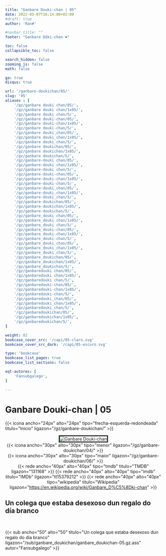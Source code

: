 ```yaml
---
title: "Ganbare Douki-chan | 05"
date: 2022-05-07T16:14:00+02:00
#draft: true
author: 'Ran#'

#navbar_title: ""
footer: "Ganbare Dōki-chan ❤️"

toc: false
collapsible_toc: false

search_hidden: false
zooming_js: false
math: false

ga: true
disqus: true

url: '/ganbare-doukichan/05/'
slug: '05'
aliases : [
    '/gz/ganbare douki chan/05/',
    '/gz/ganbare douki chan/1x05/',
    '/gz/ganbare douki chan/5/',
    '/gz/ganbare douki-chan/05/',
    '/gz/ganbare douki-chan/1x05/',
    '/gz/ganbare douki-chan/5/',
    '/gz/ganbare douki_chan/05/',
    '/gz/ganbare douki_chan/1x05/',
    '/gz/ganbare douki_chan/5/',
    '/gz/ganbare doukichan/05/',
    '/gz/ganbare doukichan/1x05/',
    '/gz/ganbare doukichan/5/',
    '/gz/ganbare-douki chan/05/',
    '/gz/ganbare-douki chan/1x05/',
    '/gz/ganbare-douki chan/5/',
    '/gz/ganbare-douki-chan/05/',
    '/gz/ganbare-douki-chan/1x05/',
    '/gz/ganbare-douki-chan/5/',
    '/gz/ganbare-douki_chan/05/',
    '/gz/ganbare-douki_chan/1x05/',
    '/gz/ganbare-douki_chan/5/',
    '/gz/ganbare-doukichan/05/',
    '/gz/ganbare-doukichan/1x05/',
    '/gz/ganbare-doukichan/5/',
    '/gz/ganbare_douki chan/05/',
    '/gz/ganbare_douki chan/1x05/',
    '/gz/ganbare_douki chan/5/',
    '/gz/ganbare_douki-chan/05/',
    '/gz/ganbare_douki-chan/1x05/',
    '/gz/ganbare_douki-chan/5/',
    '/gz/ganbare_douki_chan/05/',
    '/gz/ganbare_douki_chan/1x05/',
    '/gz/ganbare_douki_chan/5/',
    '/gz/ganbare_doukichan/05/',
    '/gz/ganbare_doukichan/1x05/',
    '/gz/ganbare_doukichan/5/',
    '/gz/ganbaredouki chan/05/',
    '/gz/ganbaredouki chan/1x05/',
    '/gz/ganbaredouki chan/5/',
    '/gz/ganbaredouki-chan/05/',
    '/gz/ganbaredouki-chan/1x05/',
    '/gz/ganbaredouki-chan/5/',
    '/gz/ganbaredouki_chan/05/',
    '/gz/ganbaredouki_chan/1x05/',
    '/gz/ganbaredouki_chan/5/',
    '/gz/ganbaredoukichan/05/',
    '/gz/ganbaredoukichan/1x05/',
    '/gz/ganbaredoukichan/5/',
]

weight: 02
bookcase_cover_src: '/capi/05-claro.svg'
bookcase_cover_src_dark: '/capi/05-escuro.svg'

type: 'bookcase'
bookcase_list_pages: true
bookcase_list_sections: false

eqt-autores: [
    'Fansubgalego',
]

---
```


# Ganbare Douki-chan | 05

{{< icona ancho="24px" alto="24px" tipo="frecha-esquerda-redondeada" titulo="Inicio" ligazon="/gz/ganbare-doukichan/" >}}

<div style="text-align: center">
<img style="border: 3px solid currentColor" title="Ganbare Douki-chan" alt="Ganbare Douki-chan" src="https://www.themoviedb.org/t/p/w500_and_h282_face/l7NHE4dFjkVh9qY5tWg1eAIVJnp.jpg">

<br>

<div style="float: left">
{{< icona ancho="30px" alto="30px" tipo="menor" ligazon="/gz/ganbare-doukichan/04/" >}}
</div>
<div style="float: right">
{{< icona ancho="30px" alto="30px" tipo="maior" ligazon="/gz/ganbare-doukichan/06/" >}}
</div>

{{< rede ancho="40px" alto="40px" tipo="tmdb" titulo="TMDB" ligazon="131168" >}}
{{< rede ancho="40px" alto="40px" tipo="imdb" titulo="IMDb" ligazon="tt15379212" >}}
{{< rede ancho="40px" alto="40px" tipo="wikipedia" titulo="Wikipedia" ligazon="https://en.wikipedia.org/wiki/Ganbare_D%C5%8Dki-chan" >}}
</div>

## Un colega que estaba desexoso dun regalo do día branco
<br>

{{< sub ancho="50" alto="50" titulo="Un colega que estaba desexoso dun regalo do día branco" ligazon="/sub/ganbare_doukichan/ganbare_doukichan-05.gz.ass" autor="Fansubgalego" >}}
